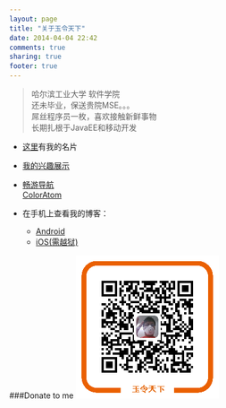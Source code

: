 ```yaml
---
layout: page
title: "关于玉令天下"
date: 2014-04-04 22:42
comments: true
sharing: true
footer: true
---
```


>哈尔滨工业大学 软件学院  
>还未毕业，保送贵院MSE。。。  
>屌丝程序员一枚，喜欢接触新鲜事物  
>长期扎根于JavaEE和移动开发  

- [这里](http://about.me/yulingtianxia/)有我的名片  

- [我的兴趣展示](http://yulingtianxia.com/about/aboutme.html)  

- 	[畅游导航](http://changyou.yulingtianxia.com)  
	[ColorAtom](http://coloratom.yulingtianxia.com)

- 在手机上查看我的博客：
	- [Android](/download/blog_android.apk)    
	- [iOS(需越狱)](/download/玉令天下的Blog_0.3_iosbrk.ipa)  

###Donate to me
![向我付款](/images/about/zhifubao.png)  

 
 